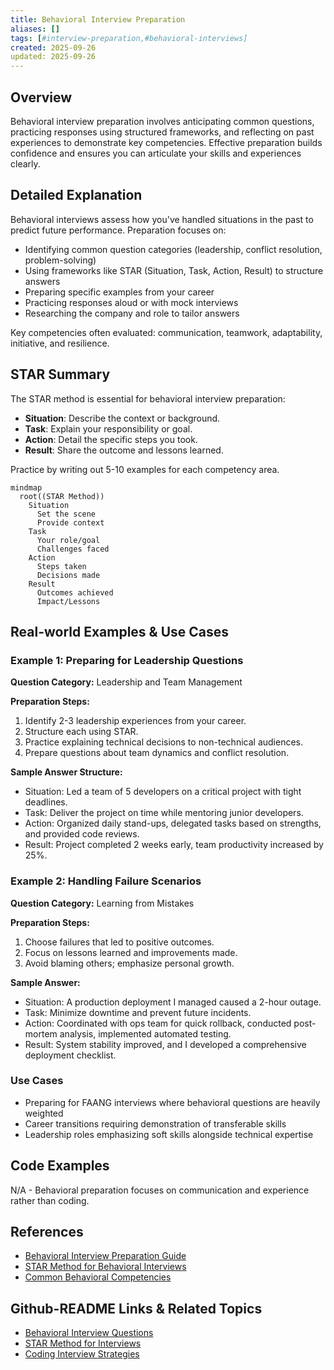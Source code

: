 ```yaml
---
title: Behavioral Interview Preparation
aliases: []
tags: [#interview-preparation,#behavioral-interviews]
created: 2025-09-26
updated: 2025-09-26
---
```


## Overview

Behavioral interview preparation involves anticipating common questions, practicing responses using structured frameworks, and reflecting on past experiences to demonstrate key competencies. Effective preparation builds confidence and ensures you can articulate your skills and experiences clearly.

## Detailed Explanation

Behavioral interviews assess how you've handled situations in the past to predict future performance. Preparation focuses on:

- Identifying common question categories (leadership, conflict resolution, problem-solving)
- Using frameworks like STAR (Situation, Task, Action, Result) to structure answers
- Preparing specific examples from your career
- Practicing responses aloud or with mock interviews
- Researching the company and role to tailor answers

Key competencies often evaluated: communication, teamwork, adaptability, initiative, and resilience.

## STAR Summary

The STAR method is essential for behavioral interview preparation:

- **Situation**: Describe the context or background.
- **Task**: Explain your responsibility or goal.
- **Action**: Detail the specific steps you took.
- **Result**: Share the outcome and lessons learned.

Practice by writing out 5-10 examples for each competency area.

```mermaid
mindmap
  root((STAR Method))
    Situation
      Set the scene
      Provide context
    Task
      Your role/goal
      Challenges faced
    Action
      Steps taken
      Decisions made
    Result
      Outcomes achieved
      Impact/Lessons
```

## Real-world Examples & Use Cases

### Example 1: Preparing for Leadership Questions
**Question Category:** Leadership and Team Management

**Preparation Steps:**
1. Identify 2-3 leadership experiences from your career.
2. Structure each using STAR.
3. Practice explaining technical decisions to non-technical audiences.
4. Prepare questions about team dynamics and conflict resolution.

**Sample Answer Structure:**
- Situation: Led a team of 5 developers on a critical project with tight deadlines.
- Task: Deliver the project on time while mentoring junior developers.
- Action: Organized daily stand-ups, delegated tasks based on strengths, and provided code reviews.
- Result: Project completed 2 weeks early, team productivity increased by 25%.

### Example 2: Handling Failure Scenarios
**Question Category:** Learning from Mistakes

**Preparation Steps:**
1. Choose failures that led to positive outcomes.
2. Focus on lessons learned and improvements made.
3. Avoid blaming others; emphasize personal growth.

**Sample Answer:**
- Situation: A production deployment I managed caused a 2-hour outage.
- Task: Minimize downtime and prevent future incidents.
- Action: Coordinated with ops team for quick rollback, conducted post-mortem analysis, implemented automated testing.
- Result: System stability improved, and I developed a comprehensive deployment checklist.

### Use Cases
- Preparing for FAANG interviews where behavioral questions are heavily weighted
- Career transitions requiring demonstration of transferable skills
- Leadership roles emphasizing soft skills alongside technical expertise

## Code Examples

N/A - Behavioral preparation focuses on communication and experience rather than coding.

## References

- [Behavioral Interview Preparation Guide](https://www.thebalancecareers.com/behavioral-interview-questions-2061235)
- [STAR Method for Behavioral Interviews](https://www.indeed.com/career-advice/interviewing/star-interview-method)
- [Common Behavioral Competencies](https://www.glassdoor.com/blog/guide/behavioral-interview-questions/)

## Github-README Links & Related Topics

- [Behavioral Interview Questions](../behavioral-interview-questions/README.md)
- [STAR Method for Interviews](../star-method-for-interviews/README.md)
- [Coding Interview Strategies](../coding-interview-strategies/README.md)